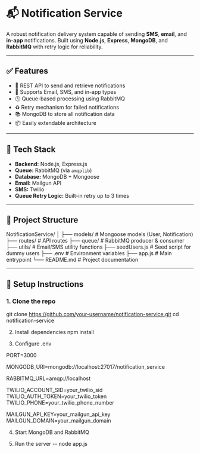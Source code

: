 # 📬 Notification Service

A robust notification delivery system capable of sending **SMS**, **email**, and **in-app** notifications. Built using **Node.js**, **Express**, **MongoDB**, and **RabbitMQ** with retry logic for reliability.

---

## ✅ Features

- 🔗 REST API to send and retrieve notifications
- 📧 Supports Email, SMS, and in-app types
- 🕓 Queue-based processing using RabbitMQ
- ♻️ Retry mechanism for failed notifications
- 📚 MongoDB to store all notification data
- 📦 Easily extendable architecture

---

## 🧠 Tech Stack

- **Backend:** Node.js, Express.js
- **Queue:** RabbitMQ (via `amqplib`)
- **Database:** MongoDB + Mongoose
- **Email:** Mailgun API
- **SMS:** Twilio
- **Queue Retry Logic:** Built-in retry up to 3 times

---

## 📁 Project Structure
NotificationService/
│
├── models/ # Mongoose models (User, Notification)
├── routes/ # API routes
├── queue/ # RabbitMQ producer & consumer
├── utils/ # Email/SMS utility functions
├── seedUsers.js # Seed script for dummy users
├── .env # Environment variables
├── app.js # Main entrypoint
└── README.md # Project documentation




---

## 🔧 Setup Instructions

### 1. Clone the repo
git clone https://github.com/your-username/notification-service.git
cd notification-service

2. Install dependencies
   npm install


3. Configure .env

PORT=3000

MONGODB_URI=mongodb://localhost:27017/notification_service

RABBITMQ_URL=amqp://localhost

TWILIO_ACCOUNT_SID=your_twilio_sid
TWILIO_AUTH_TOKEN=your_twilio_token
TWILIO_PHONE=your_twilio_phone_number

MAILGUN_API_KEY=your_mailgun_api_key
MAILGUN_DOMAIN=your_mailgun_domain


4. Start MongoDB and RabbitMQ

5. Run the server -- node app.js



